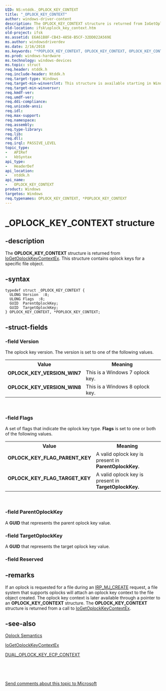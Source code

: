 ```yaml
---
UID: NS:ntddk._OPLOCK_KEY_CONTEXT
title: "_OPLOCK_KEY_CONTEXT"
author: windows-driver-content
description: The OPLOCK_KEY_CONTEXT structure is returned from IoGetOplockKeyContextEx. This structure contains oplock keys for a specific file object.
old-location: ifsk\oplock_key_context.htm
old-project: ifsk
ms.assetid: E6A61B8F-CB43-4858-B5CF-32DD022A569E
ms.author: windowsdriverdev
ms.date: 2/16/2018
ms.keywords: "*POPLOCK_KEY_CONTEXT, OPLOCK_KEY_CONTEXT, OPLOCK_KEY_CONTEXT structure [Installable File System Drivers], OPLOCK_KEY_FLAG_PARENT_KEY, OPLOCK_KEY_FLAG_TARGET_KEY, OPLOCK_KEY_VERSION_WIN7, OPLOCK_KEY_VERSION_WIN8, POPLOCK_KEY_CONTEXT, POPLOCK_KEY_CONTEXT structure pointer [Installable File System Drivers], _OPLOCK_KEY_CONTEXT, ifsk.oplock_key_context, ntddk/OPLOCK_KEY_CONTEXT, ntddk/POPLOCK_KEY_CONTEXT"
ms.prod: windows-hardware
ms.technology: windows-devices
ms.topic: struct
req.header: ntddk.h
req.include-header: Ntddk.h
req.target-type: Windows
req.target-min-winverclnt: This structure is available starting in Windows 8.
req.target-min-winversvr: 
req.kmdf-ver: 
req.umdf-ver: 
req.ddi-compliance: 
req.unicode-ansi: 
req.idl: 
req.max-support: 
req.namespace: 
req.assembly: 
req.type-library: 
req.lib: 
req.dll: 
req.irql: PASSIVE_LEVEL
topic_type:
-	APIRef
-	kbSyntax
api_type:
-	HeaderDef
api_location:
-	ntddk.h
api_name:
-	OPLOCK_KEY_CONTEXT
product: Windows
targetos: Windows
req.typenames: OPLOCK_KEY_CONTEXT, *POPLOCK_KEY_CONTEXT
---
```


# _OPLOCK_KEY_CONTEXT structure


## -description


The <b>OPLOCK_KEY_CONTEXT</b> structure is returned from <a href="..\ntddk\nf-ntddk-iogetoplockkeycontextex.md">IoGetOplockKeyContextEx</a>. This structure contains oplock keys for a specific file object.


## -syntax


````
typedef struct _OPLOCK_KEY_CONTEXT {
  ULONG Version  :8;
  ULONG Flags  :8;
  GUID  ParentOplockKey;
  GUID  TargetOplockKey;
} OPLOCK_KEY_CONTEXT, *POPLOCK_KEY_CONTEXT;
````


## -struct-fields




### -field Version

The oplock key version. The version is set to one of the following values.

<table>
<tr>
<th>Value</th>
<th>Meaning</th>
</tr>
<tr>
<td width="40%"><a id="OPLOCK_KEY_VERSION_WIN7"></a><a id="oplock_key_version_win7"></a><dl>
<dt><b>OPLOCK_KEY_VERSION_WIN7</b></dt>
</dl>
</td>
<td width="60%">
This is a Windows 7 oplock key.

</td>
</tr>
<tr>
<td width="40%"><a id="OPLOCK_KEY_VERSION_WIN8"></a><a id="oplock_key_version_win8"></a><dl>
<dt><b>OPLOCK_KEY_VERSION_WIN8</b></dt>
</dl>
</td>
<td width="60%">
This is a Windows 8 oplock key.

</td>
</tr>
</table>
 


### -field Flags

A set of flags that indicate the oplock key type. <b>Flags</b> is set to one or both of the following values.

<table>
<tr>
<th>Value</th>
<th>Meaning</th>
</tr>
<tr>
<td width="40%"><a id="OPLOCK_KEY_FLAG_PARENT_KEY"></a><a id="oplock_key_flag_parent_key"></a><dl>
<dt><b>OPLOCK_KEY_FLAG_PARENT_KEY</b></dt>
</dl>
</td>
<td width="60%">
A valid oplock key is present in <b>ParentOplockKey.</b>

</td>
</tr>
<tr>
<td width="40%"><a id="OPLOCK_KEY_FLAG_TARGET_KEY"></a><a id="oplock_key_flag_target_key"></a><dl>
<dt><b>OPLOCK_KEY_FLAG_TARGET_KEY</b></dt>
</dl>
</td>
<td width="60%">
A valid oplock key is present in <b>TargetOplockKey.</b>

</td>
</tr>
</table>
 


### -field ParentOplockKey

A <b>GUID</b>  that represents the parent oplock  key value.


### -field TargetOplockKey

A <b>GUID</b>  that represents the target oplock  key value.


### -field Reserved

 




## -remarks



If an oplock is requested for a file during an <a href="https://msdn.microsoft.com/library/windows/hardware/ff548630">IRP_MJ_CREATE</a> request, a file system that supports oplocks   will attach an oplock key context to the file object created. The oplock key  context is later available through a pointer to an <b>OPLOCK_KEY_CONTEXT</b> structure.  The <b>OPLOCK_KEY_CONTEXT</b> structure is returned from a call to <a href="..\ntddk\nf-ntddk-iogetoplockkeycontextex.md">IoGetOplockKeyContextEx</a>.




## -see-also

<a href="https://msdn.microsoft.com/5cbbfecc-2182-40f6-9f54-a8146c1f663f">Oplock Semantics</a>



<a href="..\ntddk\nf-ntddk-iogetoplockkeycontextex.md">IoGetOplockKeyContextEx</a>



<a href="https://msdn.microsoft.com/library/windows/hardware/hh406392">DUAL_OPLOCK_KEY_ECP_CONTEXT</a>



 

 

<a href="mailto:wsddocfb@microsoft.com?subject=Documentation%20feedback [ifsk\ifsk]:%20OPLOCK_KEY_CONTEXT structure%20 RELEASE:%20(2/16/2018)&amp;body=%0A%0APRIVACY STATEMENT%0A%0AWe use your feedback to improve the documentation. We don't use your email address for any other purpose, and we'll remove your email address from our system after the issue that you're reporting is fixed. While we're working to fix this issue, we might send you an email message to ask for more info. Later, we might also send you an email message to let you know that we've addressed your feedback.%0A%0AFor more info about Microsoft's privacy policy, see http://privacy.microsoft.com/en-us/default.aspx." title="Send comments about this topic to Microsoft">Send comments about this topic to Microsoft</a>

